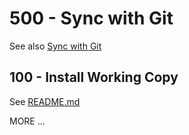 # 500 - Sync with Git

See also [Sync with Git](https://help.noteplan.co/article/102-sync-with-git)

## 100 - Install Working Copy

See [README.md](./100/README.md)

MORE ...
